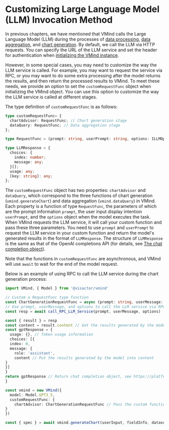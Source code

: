
# Customizing Large Language Model (LLM) Invocation Method
In previous chapters, we have mentioned that VMind calls the Large Language Model (LLM) during the processes of [data processing](./Data_Process), [data aggregation](./Data_Aggregation), and [chart generation](./Chart_Generation). By default, we call the LLM via HTTP requests. You can specify the URL of the LLM service and set the header for authentication when [initializing the VMind instance](./Create_VMind_Instance).

However, in some special cases, you may need to customize the way the LLM service is called. For example, you may want to request the service via RPC, or you may want to do some extra processing after the model returns the results, and then return the processed results to VMind. To meet these needs, we provide an option to set the `customRequestFunc` object when initializing the VMind object. You can use this option to customize the way the LLM service is called at different stages.

The type definition of `customRequestFunc` is as follows:

```ts
type customRequestFunc= {
  chartAdvisor: RequestFunc; // Chart generation stage
  dataQuery: RequestFunc; // Data aggregation stage
};

type RequestFunc = (prompt: string, userPrompt: string, options: ILLMOptions | undefined) => Promise<LLMResponse>;

type LLMResponse = {
  choices: {
    index: number;
    message: any;
  }[];
  usage: any;
  [key: string]: any;
};

```

The `customRequestFunc` object has two properties: `chartAdvisor` and `dataQuery`, which correspond to the three functions of chart generation (`vmind.generateChart`) and data aggregation (`vmind.dataQuery`) in VMind. Each property is a function of type `RequestFunc`, the parameters of which are the prompt information `prompt`, the user input display intention `userPrompt`, and the `options` object when the model executes the task. When VMind requests the LLM service, it will call your custom function and pass these three parameters. You need to use `prompt` and `userPrompt` to request the LLM service in your custom function and return the model's generated results in the format of `LLMResponse`. The structure of `LLMResponse` is the same as that of the OpenAI completions API (for details, see [The chat completion object](https://platform.openai.com/docs/api-reference/chat/object)).

Note that the functions in `customRequestFunc` are asynchronous, and VMind will use `await` to wait for the end of the model request.

Below is an example of using RPC to call the LLM service during the chart generation process:

```ts
import VMind, { Model } from '@visactor/vmind'

// Custom a RequestFunc type function
const ChartGenerationRequestFunc = async (prompt: string, userMessage: string, options: ILLMOptions | undefined) => {
// Use prompt, userMessage, and options to call the LLM service via RPC
const resp = await call_RPC_LLM_Service(prompt, userMessage, options)

const { result } = resp
const content = result.content // Get the results generated by the model
const gptResponse = {
  usage: {}, // Token usage information
  choices: [{
  index: 0,
  message: {
    role: 'assistant',
    content // Put the results generated by the model into content
}
}]
}
return gptResponse // Return chat completion object, see https://platform.openai.com/docs/api-reference/chat/object
}

const vmind = new VMind({
  model: Model.GPT3_5,
  customRequestFunc: {
    chartAdvisor: ChartGenerationRequestFunc // Pass the custom function to chartAdvisor
}
})

const { spec } = await vmind.generateChart(userInput, fieldInfo, dataset); // Call generateChart for chart generation

```

